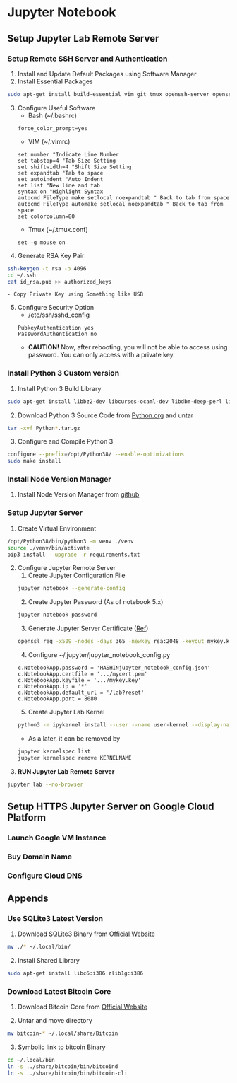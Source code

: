# Jupyter Notebook

## Setup Jupyter Lab Remote Server
### Setup Remote SSH Server and Authentication
1. Install and Update Default Packages using Software Manager
2. Install Essential Packages
```bash
sudo apt-get install build-essential vim git tmux openssh-server openssh-client
```
3. Configure Useful Software
    - Bash (~/.bashrc)
    ```
    force_color_prompt=yes
    ```
    - VIM (~/.vimrc)
    ```
    set number "Indicate Line Number
    set tabstop=4 "Tab Size Setting
    set shiftwidth=4 "Shift Size Setting
    set expandtab "Tab to space
    set autoindent "Auto Indent
    set list "New line and tab
    syntax on "Highlight Syntax
    autocmd FileType make setlocal noexpandtab " Back to tab from space
    autocmd FileType automake setlocal noexpandtab " Back to tab from space
    set colorcolumn=80
    ```
    - Tmux (~/.tmux.conf)
    ```
    set -g mouse on
    ```
4. Generate RSA Key Pair
```bash
ssh-keygen -t rsa -b 4096
cd ~/.ssh
cat id_rsa.pub >> authorized_keys
```
    - Copy Private Key using Something like USB
5. Configure Security Option
    - /etc/ssh/sshd_config
    ```
    PubkeyAuthentication yes
    PasswordAuthentication no
    ```
    - **CAUTION!** Now, after rebooting, you will not be able to access using password. You can only access with a private key.

### Install Python 3 Custom version
1. Install Python 3 Build Library
```bash
sudo apt-get install libbz2-dev libcurses-ocaml-dev libdbm-deep-perl libgdbm-dev liblzma-dev libsqlite3-dev libssl-dev libreadline-dev zlib1g-dev libtk-img-dev libffi-dev
```
2. Download Python 3 Source Code from [Python.org](https://www.python.org/) and untar
```bash
tar -xvf Python*.tar.gz
```
3. Configure and Compile Python 3
```bash
configure --prefix=/opt/Python38/ --enable-optimizations
sudo make install
```

### Install Node Version Manager
1. Install Node Version Manager from [github](https://github.com/nvm-sh/nvm)

### Setup Jupyter Server
1. Create Virtual Environment
```bash
/opt/Python38/bin/python3 -m venv ./venv
source ./venv/bin/activate
pip3 install --upgrade -r requirements.txt
```
2. Configure Jupyter Remote Server
    1. Create Jupyter Configuration File
    ```bash
    jupyter notebook --generate-config
    ```
    2. Create Jupyter Password (As of notebook 5.x)
    ```bash
    jupyter notebook password
    ```
    3. Generate Jupyter Server Certificate ([Ref](https://jupyter-notebook.readthedocs.io/en/stable/public_server.html))
    ```bash
    openssl req -x509 -nodes -days 365 -newkey rsa:2048 -keyout mykey.key -out mycert.pem
    ```
    4. Configure ~/.jupyter/jupyter_notebook_config.py
    ```
    c.NotebookApp.password = 'HASHINjupyter_notebook_config.json'
    c.NotebookApp.certfile = '.../mycert.pem'
    c.NotebookApp.keyfile = '.../mykey.key'
    c.NotebookApp.ip = '*'
    c.NotebookApp.default_url = '/lab?reset'
    c.NotebookApp.port = 8080
    ```
    5. Create Jupyter Lab Kernel
    ```bash
    python3 -m ipykernel install --user --name user-kernel --display-name 'UserKernel'
    ```
      - As a later, it can be removed by
      ```bash
      jupyter kernelspec list
      jupyter kernelspec remove KERNELNAME
      ```
3. **RUN Jupyter Lab Remote Server**
```bash
jupyter lab --no-browser
```

## Setup HTTPS Jupyter Server on Google Cloud Platform

### Launch Google VM Instance

### Buy Domain Name

### Configure Cloud DNS


## Appends

### Use SQLite3 Latest Version
1. Download SQLite3 Binary from [Official Website](https://www.sqlite.org/download.html)
```bash
mv ./* ~/.local/bin/
```

2. Install Shared Library
```bash
sudo apt-get install libc6:i386 zlib1g:i386
```

### Download Latest Bitcoin Core
1. Download Bitcoin Core from [Official Website](https://bitcoin.org/)

2. Untar and move directory
```bash
mv bitcoin-* ~/.local/share/Bitcoin
```

3. Symbolic link to bitcoin Binary
```bash
cd ~/.local/bin
ln -s ../share/bitcoin/bin/bitcoind
ln -s ../share/bitcoin/bin/bitcoin-cli
```

